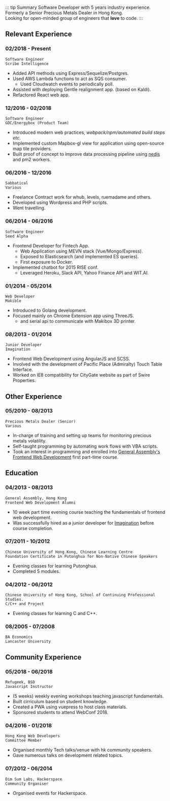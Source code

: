 
::: tip Summary
Software Developer with 5 years industry experience.  
Formerly a Senior Precious Metals Dealer in Hong Kong.  
Looking for open-minded group of engineers that **love** to code.
:::

## Relevant Experience

### 02/2018 - Present
```
Software Engineer
Scribe Intelligence
```
- Added API methods using Express/Sequelize/Postgres.
- Used AWS Lambda functions to act as SQS consumer. 
  - Used Cloudwatch events to periodically poll.
- Assisted with deploying Gentle realignment app. (based on Kaldi).
- Refactored React web app.

### 12/2016 - 02/2018 
```
Software Engineer
GDC/Energybox (Product Team)
```
- Introduced modern web practices, _webpack/npm/automated build steps etc_.
- Implemented custom Mapbox-gl view for application using open-source map tile providers. 
- Built proof of concept to improve data processing pipeline using [nedis](https://github.com/tj/nedis) and pm2 workers.

### 06/2016 - 12/2016
```
Sabbatical
Various
```
- Freelance Contract work for whub, levels, ruemadame and others.
- Developed using Wordpress and PHP scripts.
- Went travelling.  

### 06/2014 - 06/2016
```
Software Engineer
Seed Alpha
``` 
- Frontend Developer for Fintech App.
  - Web Application using MEVN stack (Vue/Mongo/Express).  
  - Exposed to Elasticsearch (and implemented ES queries).  
  - First exposure to Docker.  
- Implemented chatbot for 2015 RISE conf.  
  - Leveraged Heroku, Slack API, Yahoo Finance API and WIT.AI.  

### 01/2014 - 05/2014
```
Web Developer
Makible
```
- Introduced to Golang development.  
- Focused mainly on Chrome Extension app using ThreeJS.
  - and serial api to communicate with Makibox 3D printer.  


### 08/2013 - 01/2014
```
Junior Developer
Imagination
``` 
- Frontend Web Development using AngularJS and SCSS.
- Involved with the development of Pacific Place (Admiralty) Touch Table Interface.
- Worked on IE8 compatibility for CityGate website as part of Swire Properties.

## Other Experience

### 05/2010 - 08/2013
```
Precious Metals Dealer (Senior)
Various
```

- In-charge of training and setting up teams for monitoring precious metals volatility. 
- Self-taught programming by automating work flows with VBA scripts. 
- Took an interest in programming and enrolled into [General Assembly's Frontend Web Development](#_04-2013-08-2013) first part-time course.

## Education

### 04/2013 - 08/2013
```
General Assembly, Hong Kong
Frontend Web Development Alumni
```

- 10 week part time evening course teaching the fundamentals of frontend web development.  
- Was successfully hired as a junior developer for [Imagination](#_08-2013-01-2014) before course completion.

### 07/2011 - 10/2012
```
Chinese University of Hong Kong, Chinese Learning Centre 
Foundation Certificate in Putonghua for Non-Native Chinese Speakers
```
- Evening classes for learning Putonghua. 
- Completed 5 modules.

### 04/2012 - 06/2012
```
Chinese University of Hong Kong, School of Continuing Professional Studies. 
C/C++ and Project
```
- Evening classes for learning C and C++.

### 08/2005 - 07/2008
```
BA Economics 
Lancaster University
```

## Community Experience

### 05/2018 - 06/2018
```
Refugeek, BSD
Javascript Instructor
```
- (5 weeks) weekly evening workshops teaching javascript fundamentals.  
- Built cirriculum based on student knowledge.  
- Created a PWA using vuepress to host class materials.
- Sponsored students to attend WebConf 2018.

### 04/2016 - 01/2018
```
Hong Kong Web Developers
Committee Member
```
- Organised monthly Tech talks/venue with hk community speakers.  
- Gave numerous talks on development related topics.  

### 07/2012 - 06/2014
```
Dim Sum Labs, Hackerspace
Community Organiser
```
- Organised events for Hackerspace.